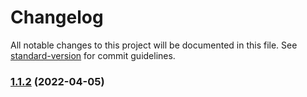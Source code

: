 # Changelog

All notable changes to this project will be documented in this file. See [standard-version](https://github.com/conventional-changelog/standard-version) for commit guidelines.

### [1.1.2](https://github.com/BaskaraErbasakti/rest-api-go/compare/v0.0.2...v1.1.2) (2022-04-05)
